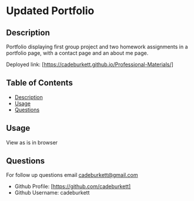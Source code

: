 
  # Updated Portfolio

  ## Description
  Portfolio displaying first group project and two homework assignments in a portfolio page, with a contact page and an about me page.

  Deployed link: [https://cadeburkett.github.io/Professional-Materials/]

  ## Table of Contents
  * [Description](#description)
  * [Usage](#usage)
  * [Questions](#questions)

  ## Usage
  View as is in browser

  ## Questions
  For follow up questions email cadeburkett@gmail.com 
  * Github Profile: [https://github.com/cadeburkett] 
  * Github Username: cadeburkett
